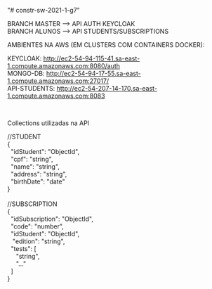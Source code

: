 "# constr-sw-2021-1-g7" 

BRANCH MASTER --> API AUTH KEYCLOAK <br/>
BRANCH ALUNOS --> API STUDENTS/SUBSCRIPTIONS <br/>

AMBIENTES NA AWS (EM CLUSTERS COM CONTAINERS DOCKER): <br/>

KEYCLOAK: http://ec2-54-94-115-41.sa-east-1.compute.amazonaws.com:8080/auth <br/>
MONGO-DB: http://ec2-54-94-17-55.sa-east-1.compute.amazonaws.com:27017/ <br/>
API-STUDENTS: http://ec2-54-207-14-170.sa-east-1.compute.amazonaws.com:8083 <br/>

<br/>

Collections utilizadas na API

//STUDENT<br/>
{ <br/>
  &nbsp;&nbsp;"idStudent": "ObjectId", <br/>
  &nbsp;&nbsp;"cpf": "string", <br/>
  &nbsp;&nbsp;"name": "string", <br/>
  &nbsp;&nbsp;"address": "string", <br/>
  &nbsp;&nbsp;"birthDate": "date" <br/>
} <br/>
<br/>
//SUBSCRIPTION <br/>
{ <br/>
    &nbsp;&nbsp;"idSubscription": "ObjectId", <br/>
    &nbsp;&nbsp;"code": "number", <br/>
    &nbsp;&nbsp;"idStudent": "ObjectId", <br/>
    &nbsp;&nbsp; "edition": "string", <br/>
    &nbsp;&nbsp;"tests": [ <br/>
    &nbsp;&nbsp;&nbsp;&nbsp;  "string", <br/>
    &nbsp;&nbsp;&nbsp;&nbsp;  "..." <br/>
    &nbsp;&nbsp;] <br/>
} <br/>
